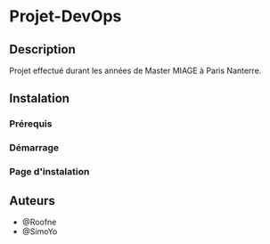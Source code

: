 # Projet-DevOps

## Description

Projet effectué durant les années de Master MIAGE à Paris Nanterre.

## Instalation

### Prérequis

### Démarrage

### Page d'instalation

## Auteurs

- @Roofne
- @SimoYo
